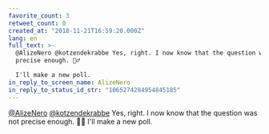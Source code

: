 ```yaml
---
favorite_count: 3
retweet_count: 0
created_at: "2018-11-21T16:59:20.000Z"
lang: en
full_text: >-
  @AlizeNero @kotzendekrabbe Yes, right. I now know that the question was not
  precise enough. 🤦‍♂️

  I'll make a new poll.
in_reply_to_screen_name: AlizeNero
in_reply_to_status_id_str: "1065274284954845185"
---
```


[@AlizeNero](https://twitter.com/AlizeNero)
[@kotzendekrabbe](https://twitter.com/kotzendekrabbe) Yes, right. I now know
that the question was not precise enough. 🤦‍♂️ I'll make a new poll.
